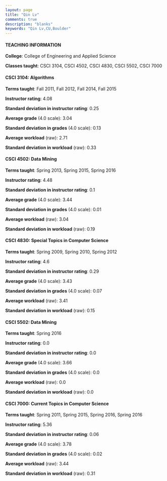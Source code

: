 ```yaml
---
layout: page
title: "Qin Lv" 
comments: true
description: "blanks"
keywords: "Qin Lv,CU,Boulder"
---
```

<head>
<script src="https://ajax.googleapis.com/ajax/libs/jquery/2.1.3/jquery.min.js"></script>
<script src="https://dl.dropboxusercontent.com/s/pc42nxpaw1ea4o9/highcharts.js?dl=0"></script>
<!-- <script src="../assets/js/highcharts.js"></script> -->
<style type="text/css">@font-face {
	font-family: "Bebas Neue";
	src: url(https://www.filehosting.org/file/details/544349/BebasNeue Regular.otf) format("opentype");
	}
	h1.Bebas { 
		font-family: "Bebas Neue", Verdana, Tahoma;
	}
</style>
</head>
	   
#### TEACHING INFORMATION

**College**: College of Engineering and Applied Science

**Classes taught**: CSCI 3104, CSCI 4502, CSCI 4830, CSCI 5502, CSCI 7000

#### CSCI 3104: Algorithms

**Terms taught**: Fall 2011, Fall 2012, Fall 2014, Fall 2015

**Instructor rating**: 4.08

**Standard deviation in instructor rating**: 0.25

**Average grade** (4.0 scale): 3.04

**Standard deviation in grades** (4.0 scale): 0.13

**Average workload** (raw): 2.71

**Standard deviation in workload** (raw): 0.33

#### CSCI 4502: Data Mining

**Terms taught**: Spring 2013, Spring 2015, Spring 2016

**Instructor rating**: 4.48

**Standard deviation in instructor rating**: 0.1

**Average grade** (4.0 scale): 3.44

**Standard deviation in grades** (4.0 scale): 0.01

**Average workload** (raw): 3.04

**Standard deviation in workload** (raw): 0.19

#### CSCI 4830: Special Topics in Computer Science

**Terms taught**: Spring 2009, Spring 2010, Spring 2012

**Instructor rating**: 4.6

**Standard deviation in instructor rating**: 0.29

**Average grade** (4.0 scale): 3.43

**Standard deviation in grades** (4.0 scale): 0.07

**Average workload** (raw): 3.41

**Standard deviation in workload** (raw): 0.15

#### CSCI 5502: Data Mining

**Terms taught**: Spring 2016

**Instructor rating**: 0.0

**Standard deviation in instructor rating**: 0.0

**Average grade** (4.0 scale): 3.66

**Standard deviation in grades** (4.0 scale): 0.0

**Average workload** (raw): 0.0

**Standard deviation in workload** (raw): 0.0

#### CSCI 7000: Current Topics in Computer Science

**Terms taught**: Spring 2011, Spring 2015, Spring 2016, Spring 2016

**Instructor rating**: 5.36

**Standard deviation in instructor rating**: 0.06

**Average grade** (4.0 scale): 3.78

**Standard deviation in grades** (4.0 scale): 0.02

**Average workload** (raw): 3.44

**Standard deviation in workload** (raw): 0.31

